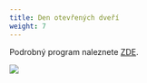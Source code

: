 ```yaml
---
title: Den otevřených dveří
weight: 7
---
```

Podrobný program naleznete [ZDE](https://www.brezanek.cz/assets/1-dokumenty/program_DOD-1.pdf).

![](/images/uploads/2020_09_03_den-otevrenych-dveri.jpg)